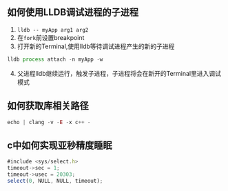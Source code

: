 ## 如何使用LLDB调试进程的子进程
1. ```lldb -- myApp arg1 arg2```
2. 在```fork```前设置breakpoint
3. 打开新的Terminal,使用lldb等待调试进程产生的新的子进程
```js
lldb process attach -n myApp -w
```
4. 父进程lldb继续运行，触发子进程，子进程将会在新开的Terminal里进入调试模式

## 如何获取库相关路径
```js
echo | clang -v -E -x c++ -
```

## c中如何实现亚秒精度睡眠
```js
#include <sys/select.h>
timeout->sec = 1;
timeout->usec = 20303;
select(0, NULL, NULL, timeout);
```
